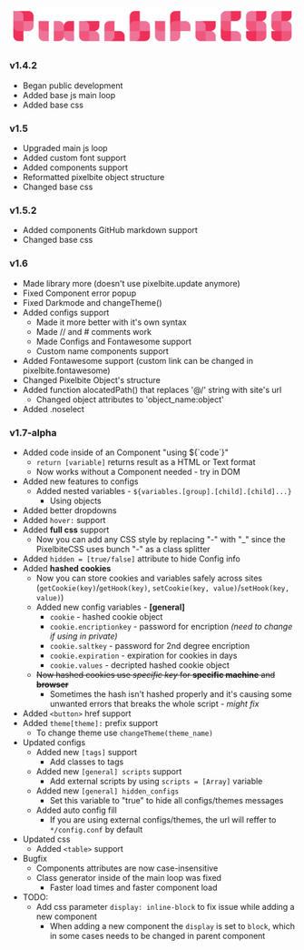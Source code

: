 ![image](https://raw.githubusercontent.com/Pixelbite-CSS/.github/main/banner-yellow.png)

### v1.4.2
- Began public development
- Added base js main loop
- Added base css

### v1.5
- Upgraded main js loop
- Added custom font support
- Added components support
- Reformatted pixelbite object structure
- Changed base css

### v1.5.2
- Added components GitHub markdown support
- Changed base css

### v1.6
- Made library more (doesn't use pixelbite.update anymore)
- Fixed Component error popup
- Fixed Darkmode and changeTheme()
- Added configs support
    - Made it more better with it's own syntax
    - Made // and # comments work
    - Made Configs and Fontawesome support
    - Custom name components support
- Added Fontawesome support (custom link can be changed in pixelbite.fontawesome) 
- Changed Pixelbite Object's structure
- Added function alocatedPath() that replaces '@/' string with site's url
    - Changed object attributes to 'object_name:object'
- Added .noselect

### v1.7-alpha
- Added code inside of an Component "using ${\`code\`}"
    - `return [variable]` returns result as a HTML or Text format
    - Now works without a Component needed - try in DOM
- Added new features to configs 
    - Added nested variables - `${variables.[group].[child].[child]...}`
        - Using objects
- Added better dropdowns
- Added `hover:` support
- Added **full css** support
    - Now you can add any CSS style by replacing "-" with "_" since the PixelbiteCSS uses bunch "-" as a class splitter
- Added `hidden = [true/false]` attribute to hide Config info
- Added **hashed cookies**
    - Now you can store cookies and variables safely across sites (`getCookie(key)`/`getHook(key)`, `setCookie(key, value)`/`setHook(key, value)`)
    - Added new config variables - **[general]**
      - `cookie` - hashed cookie object
      - `cookie.encriptionkey` - password for encription *(need to change if using in private)*
      - `cookie.saltkey` - password for 2nd degree encription
      - `cookie.expiration` - expiration for cookies in days
      - `cookie.values` - decripted hashed cookie object
  - ~~Now hashed cookies use _specific key_ for **specific machine** and **browser**~~
      - Sometimes the hash isn't hashed properly and it's causing some unwanted errors that breaks the whole script - _might fix_
- Added `<button>` href support
- Added `theme[theme]:` prefix support
    - To change theme use `changeTheme(theme_name)`
- Updated configs
    - Added new `[tags]` support
        - Add classes to tags
    - Added new `[general] scripts` support
        - Add external scripts by using `scripts = [Array]` variable
    - Added new `[general] hidden_configs`
        - Set this variable to "true" to hide all configs/themes messages
    - Added auto config fill
        - If you are using external configs/themes, the url will reffer to `*/config.conf` by default 
- Updated css
    - Added `<table>` support
- Bugfix
    - Components attributes are now case-insensitive
    - Class generator inside of the main loop was fixed
      - Faster load times and faster component load
- TODO:
    - Add css parameter `display: inline-block` to fix issue while adding a new component
        - When adding a new component the `display` is set to `block`, which in some cases needs to be changed in parent component
